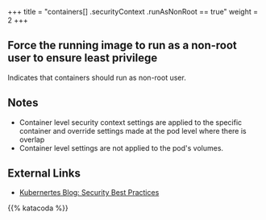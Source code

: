 +++
title = "containers[] .securityContext .runAsNonRoot == true"
weight = 2
+++

## Force the running image to run as a non-root user to ensure least privilege

Indicates that containers should run as non-root user. 


## Notes

- Container level security context settings are applied to the specific container and override settings made at the pod level where there is
overlap
- Container level settings are not applied to the pod's volumes.

## External Links

- [Kubernertes Blog: Security Best Practices](http://blog.kubernetes.io/2016/08/security-best-practices-kubernetes-deployment.html
)


{{% katacoda %}}
